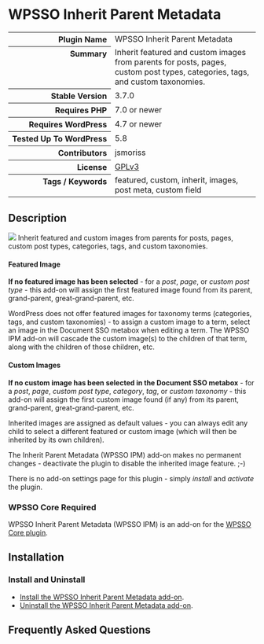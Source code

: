 <h1>WPSSO Inherit Parent Metadata</h1>

<table>
<tr><th align="right" valign="top" nowrap>Plugin Name</th><td>WPSSO Inherit Parent Metadata</td></tr>
<tr><th align="right" valign="top" nowrap>Summary</th><td>Inherit featured and custom images from parents for posts, pages, custom post types, categories, tags, and custom taxonomies.</td></tr>
<tr><th align="right" valign="top" nowrap>Stable Version</th><td>3.7.0</td></tr>
<tr><th align="right" valign="top" nowrap>Requires PHP</th><td>7.0 or newer</td></tr>
<tr><th align="right" valign="top" nowrap>Requires WordPress</th><td>4.7 or newer</td></tr>
<tr><th align="right" valign="top" nowrap>Tested Up To WordPress</th><td>5.8</td></tr>
<tr><th align="right" valign="top" nowrap>Contributors</th><td>jsmoriss</td></tr>
<tr><th align="right" valign="top" nowrap>License</th><td><a href="https://www.gnu.org/licenses/gpl.txt">GPLv3</a></td></tr>
<tr><th align="right" valign="top" nowrap>Tags / Keywords</th><td>featured, custom, inherit, images, post meta, custom field</td></tr>
</table>

<h2>Description</h2>

<p><img class="readme-icon" src="https://surniaulula.github.io/wpsso-inherit-parent-meta/assets/icon-256x256.png"> Inherit featured and custom images from parents for posts, pages, custom post types, categories, tags, and custom taxonomies.</p>

<h4>Featured Image</h4>

<p><strong>If no featured image has been selected</strong> - for a <em>post</em>, <em>page</em>, or <em>custom post type</em> - this add-on will assign the first featured image found from its parent, grand-parent, great-grand-parent, etc.</p>

<p>WordPress does not offer featured images for taxonomy terms (categories, tags, and custom taxonomies) - to assign a custom image to a term, select an image in the Document SSO metabox when editing a term. The WPSSO IPM add-on will cascade the custom image(s) to the children of that term, along with the children of those children, etc.</p>

<h4>Custom Images</h4>

<p><strong>If no custom image has been selected in the Document SSO metabox</strong> - for a <em>post</em>, <em>page</em>, <em>custom post type</em>, <em>category</em>, <em>tag</em>, or <em>custom taxonomy</em> - this add-on will assign the first custom image found (if any) from its parent, grand-parent, great-grand-parent, etc.</p>

<p>Inherited images are assigned as default values - you can always edit any child to select a different featured or custom image (which will then be inherited by its own children).</p>

<p>The Inherit Parent Metadata (WPSSO IPM) add-on makes no permanent changes - deactivate the plugin to disable the inherited image feature. ;-)</p>

<p>There is no add-on settings page for this plugin - simply <em>install</em> and <em>activate</em> the plugin.</p>

<h3>WPSSO Core Required</h3>

<p>WPSSO Inherit Parent Metadata (WPSSO IPM) is an add-on for the <a href="https://wordpress.org/plugins/wpsso/">WPSSO Core plugin</a>.</p>


<h2>Installation</h2>

<h3 class="top">Install and Uninstall</h3>

<ul>
<li><a href="https://wpsso.com/docs/plugins/wpsso-inherit-parent-meta/installation/install-the-plugin/">Install the WPSSO Inherit Parent Metadata add-on</a>.</li>
<li><a href="https://wpsso.com/docs/plugins/wpsso-inherit-parent-meta/installation/uninstall-the-plugin/">Uninstall the WPSSO Inherit Parent Metadata add-on</a>.</li>
</ul>


<h2>Frequently Asked Questions</h2>




